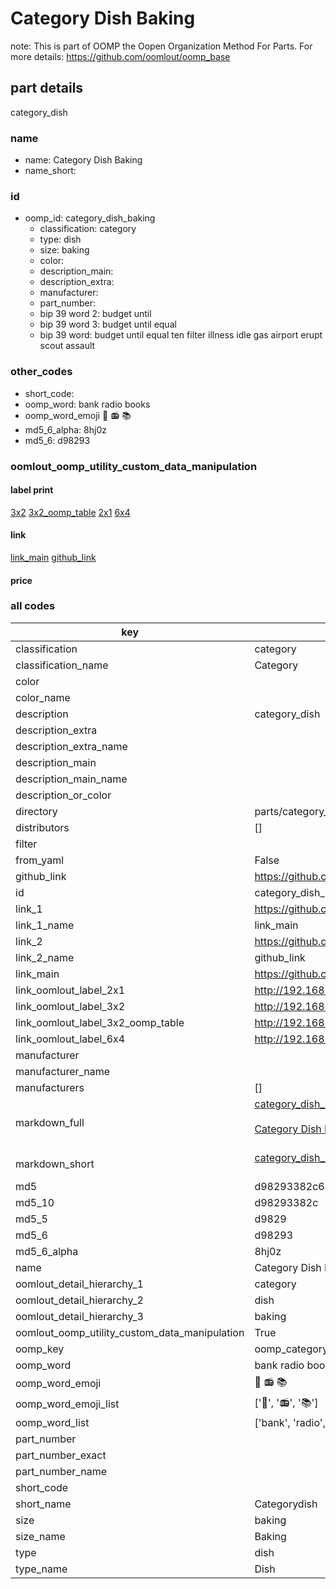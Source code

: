 # Category Dish Baking  

note: This is part of OOMP the Oopen Organization Method For Parts. For more details: https://github.com/oomlout/oomp_base

##  part details



category_dish

### name
* name: Category Dish Baking
* name_short: 
### id
* oomp_id: category_dish_baking
  * classification: category
  * type: dish
  * size: baking
  * color: 
  * description_main: 
  * description_extra: 
  * manufacturer: 
  * part_number: 
  * bip 39 word 2: budget until
  * bip 39 word 3: budget until equal
  * bip 39 word: budget until equal ten filter illness idle gas airport erupt scout assault

### other_codes
* short_code: 
* oomp_word: bank radio books
* oomp_word_emoji :bank: :radio: :books:
* md5_6_alpha: 8hj0z
* md5_6: d98293






### oomlout_oomp_utility_custom_data_manipulation
#### label print
[3x2](http://192.168.1.245:1112/?label=oomp%208hj0z)
[3x2_oomp_table](http://192.168.1.107:1112/?label=oomp%208hj0z)
[2x1](http://192.168.1.242:1112/?label=oomp%208hj0z)
[6x4](http://192.168.1.55:1112/?label=oomp%208hj0z)    

#### link

[link_main](https://github.com/oomlout/oomlout_oomp_current_version_messy/tree/main/parts/category_dish_baking) [github_link](https://github.com/oomlout/oomlout_oomp_part_src/tree/main/parts/category_dish_baking)                             

#### price







### all codes 
| key | value |  
| --- | --- |  
| classification | category |  
| classification_name | Category |  
| color |  |  
| color_name |  |  
| description | category_dish |  
| description_extra |  |  
| description_extra_name |  |  
| description_main |  |  
| description_main_name |  |  
| description_or_color |   |  
| directory | parts/category_dish_baking |  
| distributors | [] |  
| filter |  |  
| from_yaml | False |  
| github_link | https://github.com/oomlout/oomlout_oomp_part_src/tree/main/parts/category_dish_baking |  
| id | category_dish_baking |  
| link_1 | https://github.com/oomlout/oomlout_oomp_current_version_messy/tree/main/parts/category_dish_baking |  
| link_1_name | link_main |  
| link_2 | https://github.com/oomlout/oomlout_oomp_part_src/tree/main/parts/category_dish_baking |  
| link_2_name | github_link |  
| link_main | https://github.com/oomlout/oomlout_oomp_current_version_messy/tree/main/parts/category_dish_baking |  
| link_oomlout_label_2x1 | http://192.168.1.242:1112/?label=oomp%208hj0z |  
| link_oomlout_label_3x2 | http://192.168.1.245:1112/?label=oomp%208hj0z |  
| link_oomlout_label_3x2_oomp_table | http://192.168.1.107:1112/?label=oomp%208hj0z |  
| link_oomlout_label_6x4 | http://192.168.1.55:1112/?label=oomp%208hj0z |  
| manufacturer |  |  
| manufacturer_name |  |  
| manufacturers | [] |  
| markdown_full | [category_dish_baking](https://github.com/oomlout/oomlout_oomp_current_version_messy/tree/main/parts/category_dish_baking)<br>[](https://github.com/oomlout/oomlout_oomp_current_version_messy/tree/main/parts/category_dish_baking)<br>[Category Dish Baking](https://github.com/oomlout/oomlout_oomp_current_version_messy/tree/main/parts/category_dish_baking)<br><br> |  
| markdown_short | [category_dish_baking](https://github.com/oomlout/oomlout_oomp_current_version_messy/tree/main/parts/category_dish_baking)<br><br> |  
| md5 | d98293382c600e15c4ab3dee983b88ec |  
| md5_10 | d98293382c |  
| md5_5 | d9829 |  
| md5_6 | d98293 |  
| md5_6_alpha | 8hj0z |  
| name | Category Dish Baking |  
| oomlout_detail_hierarchy_1 | category |  
| oomlout_detail_hierarchy_2 | dish |  
| oomlout_detail_hierarchy_3 | baking |  
| oomlout_oomp_utility_custom_data_manipulation | True |  
| oomp_key | oomp_category_dish_baking |  
| oomp_word | bank radio books |  
| oomp_word_emoji | :bank: :radio: :books: |  
| oomp_word_emoji_list | [':bank:', ':radio:', ':books:'] |  
| oomp_word_list | ['bank', 'radio', 'books'] |  
| part_number |  |  
| part_number_exact |  |  
| part_number_name |  |  
| short_code |  |  
| short_name | Categorydish |  
| size | baking |  
| size_name | Baking |  
| type | dish |  
| type_name | Dish |  
